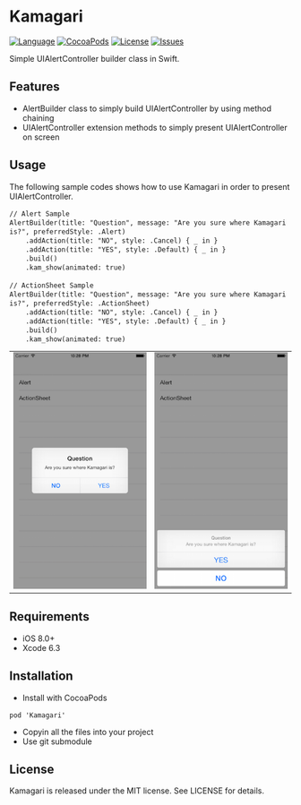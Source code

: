 Kamagari
===
[![Language](http://img.shields.io/badge/language-swift-brightgreen.svg?style=flat
)](https://developer.apple.com/swift)
[![CocoaPods](https://img.shields.io/cocoapods/v/Future.svg)]()
[![License](http://img.shields.io/badge/license-MIT-lightgrey.svg?style=flat
)](http://mit-license.org)
[![Issues](https://img.shields.io/github/issues/nghialv/Future.svg?style=flat
)](https://github.com/nghialv/Future/issues?state=open)

Simple UIAlertController builder class in Swift.

## Features
- AlertBuilder class to simply build UIAlertController by using method chaining
- UIAlertController extension methods to simply present UIAlertController on screen

## Usage
The following sample codes shows how to use Kamagari in order to present UIAlertController.

```
// Alert Sample
AlertBuilder(title: "Question", message: "Are you sure where Kamagari is?", preferredStyle: .Alert)
    .addAction(title: "NO", style: .Cancel) { _ in }
    .addAction(title: "YES", style: .Default) { _ in }
    .build()
    .kam_show(animated: true)

// ActionSheet Sample
AlertBuilder(title: "Question", message: "Are you sure where Kamagari is?", preferredStyle: .ActionSheet)
    .addAction(title: "NO", style: .Cancel) { _ in }
    .addAction(title: "YES", style: .Default) { _ in }
    .build()
    .kam_show(animated: true)
```

<table>
<td><img src="ScreenShots/00.png"></td>
<td><img src="ScreenShots/01.png"></td>
</table>

## Requirements
- iOS 8.0+
- Xcode 6.3

## Installation
- Install with CocoaPods
```
pod 'Kamagari'
```
- Copyin all the files into your project
- Use git submodule

## License
Kamagari is released under the MIT license. See LICENSE for details.
